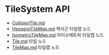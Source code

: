 # TileSystem API
* [CollisionTile.md](CollisionTile.md)
* [HexagonTileMap.md](HexagonTileMap.md) 헥사곤 타일맵 노드
* [IsometricTileMap.md](IsometricTileMap.md) 아이소메트릭 타일맵 노드
* [Tile.md](Tile.md) 타일 노드
* [TileMap.md](TileMap.md) 타일맵 노드
